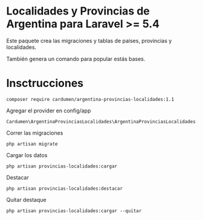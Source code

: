 # Localidades y Provincias de Argentina para Laravel >= 5.4

Este paquete crea las migraciones y tablas de paises, provincias y localidades.

También genera un comando para popular estás bases.

# Insctrucciones

```
composer require cardumen/argentina-provincias-localidades:1.1
```


Agregar el provider en config/app 

```
Cardumen\ArgentinaProvinciasLocalidades\ArgentinaProvinciasLocalidades::class,
```

Correr las migraciones

```
php artisan migrate
```

Cargar los datos

```
php artisan provincias-localidades:cargar
```

Destacar

```
php artisan provincias-localidades:destacar 
```

Quitar destaque

```
php artisan provincias-localidades:cargar --quitar
```


